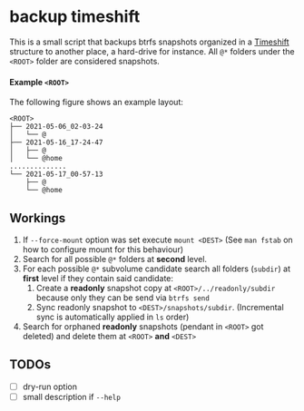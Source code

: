 # backup timeshift

This is a small script that backups btrfs snapshots organized in a [Timeshift](https://github.com/teejee2008/timeshift) structure to another place, a hard-drive for instance.
All `@*` folders under the `<ROOT>` folder are considered snapshots.

#### Example `<ROOT>`
The following figure shows an example layout:
```
<ROOT>
├── 2021-05-06_02-03-24
│   └── @
├── 2021-05-16_17-24-47
│   ├── @
│   └── @home
..............
└── 2021-05-17_00-57-13
    ├── @
    └── @home
```

## Workings

1. If `--force-mount` option was set execute `mount <DEST>` (See `man fstab` on how to configure mount for this behaviour)
2. Search for all possible `@*` folders at **second** level.
3. For each possible `@*` subvolume candidate search all folders (`subdir`) at **first** level if they contain said candidate:
   1. Create a **readonly** snapshot copy at `<ROOT>/../readonly/subdir` because only they can be send via `btrfs send`
   2. Sync readonly snapshot to `<DEST>/snapshots/subdir`. (Incremental sync is automatically applied in `ls` order)
4. Search for orphaned **readonly** snapshots (pendant in `<ROOT>` got deleted) and delete them at `<ROOT>` **and** `<DEST>`

## TODOs

- [ ] dry-run option
- [ ] small description if `--help`
